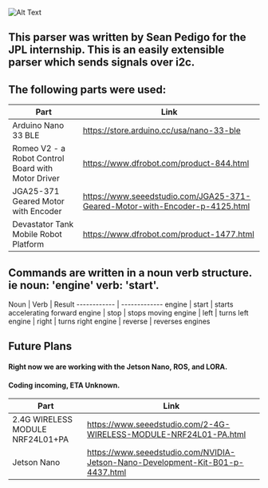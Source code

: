 ![Alt Text](https://i.imgur.com/oFvHeAo.png)

## This parser was written by Sean Pedigo for the JPL internship. This is an easily extensible parser which sends signals over i2c.  
  
## The following parts were used:  

Part | Link
------------ | -------------
Arduino Nano 33 BLE | https://store.arduino.cc/usa/nano-33-ble  
Romeo V2 - a Robot Control Board with Motor Driver | https://www.dfrobot.com/product-844.html  
JGA25-371 Geared Motor with Encoder | https://www.seeedstudio.com/JGA25-371-Geared-Motor-with-Encoder-p-4125.html  
Devastator Tank Mobile Robot Platform | https://www.dfrobot.com/product-1477.html  

## Commands are written in a noun verb structure. ie noun: 'engine' verb: 'start'.  

Noun | Verb | Result
------------ | -------------
engine | start | starts accelerating forward
engine | stop | stops moving
engine | left | turns left
engine | right | turns right
engine | reverse | reverses engines

## Future Plans
#### Right now we are working with the Jetson Nano, ROS, and LORA.
#### Coding incoming, ETA Unknown.

Part | Link
------------ | -------------
2.4G WIRELESS MODULE NRF24L01+PA | https://www.seeedstudio.com/2-4G-WIRELESS-MODULE-NRF24L01-PA.html
Jetson Nano | https://www.seeedstudio.com/NVIDIA-Jetson-Nano-Development-Kit-B01-p-4437.html
